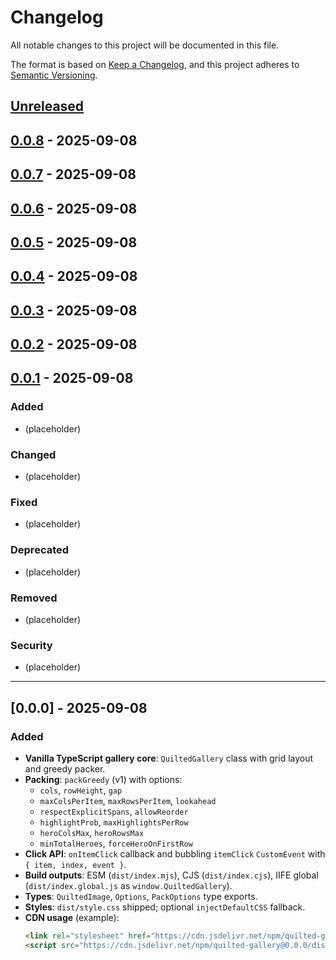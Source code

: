 # Changelog

All notable changes to this project will be documented in this file.

The format is based on [Keep a Changelog](https://keepachangelog.com/en/1.1.0/),
and this project adheres to [Semantic Versioning](https://semver.org/spec/v2.0.0.html).

## [Unreleased]

## [0.0.8] - 2025-09-08

## [0.0.7] - 2025-09-08

## [0.0.6] - 2025-09-08

## [0.0.5] - 2025-09-08

## [0.0.4] - 2025-09-08

## [0.0.3] - 2025-09-08

## [0.0.2] - 2025-09-08

## [0.0.1] - 2025-09-08

### Added

- (placeholder)

### Changed

- (placeholder)

### Fixed

- (placeholder)

### Deprecated

- (placeholder)

### Removed

- (placeholder)

### Security

- (placeholder)

* * *

## [0.0.0] - 2025-09-08

### Added

- **Vanilla TypeScript gallery core**: `QuiltedGallery` class with grid layout and greedy packer.
- **Packing**: `packGreedy` (v1) with options:
  - `cols`, `rowHeight`, `gap`
  - `maxColsPerItem`, `maxRowsPerItem`, `lookahead`
  - `respectExplicitSpans`, `allowReorder`
  - `highlightProb`, `maxHighlightsPerRow`
  - `heroColsMax`, `heroRowsMax`
  - `minTotalHeroes`, `forceHeroOnFirstRow`
- **Click API**: `onItemClick` callback and bubbling `itemClick` `CustomEvent` with `{ item, index, event }`.
- **Build outputs**: ESM (`dist/index.mjs`), CJS (`dist/index.cjs`), IIFE global (`dist/index.global.js` as `window.QuiltedGallery`).
- **Types**: `QuiltedImage`, `Options`, `PackOptions` type exports.
- **Styles**: `dist/style.css` shipped; optional `injectDefaultCSS` fallback.
- **CDN usage** (example):
  ```html
  <link rel="stylesheet" href="https://cdn.jsdelivr.net/npm/quilted-gallery@0.0.0/dist/style.css">
  <script src="https://cdn.jsdelivr.net/npm/quilted-gallery@0.0.0/dist/index.global.js" defer></script>
  ```

[unreleased]: https://github.com/brauliodavid/quilted-gallery/compare/0.0.8...HEAD
[0.0.8]: https://github.com/brauliodavid/quilted-gallery/compare/0.0.7...0.0.8
[0.0.7]: https://github.com/brauliodavid/quilted-gallery/compare/0.0.6...0.0.7
[0.0.6]: https://github.com/brauliodavid/quilted-gallery/compare/0.0.5...0.0.6
[0.0.5]: https://github.com/brauliodavid/quilted-gallery/compare/0.0.4...0.0.5
[0.0.4]: https://github.com/brauliodavid/quilted-gallery/compare/0.0.3...0.0.4
[0.0.3]: https://github.com/brauliodavid/quilted-gallery/compare/0.0.2...0.0.3
[0.0.2]: https://github.com/brauliodavid/quilted-gallery/compare/0.0.1...0.0.2
[0.0.1]: https://github.com/brauliodavid/quilted-gallery/compare/e5362b2023d55d57721c4d7839668609c1928b9d...0.0.1
